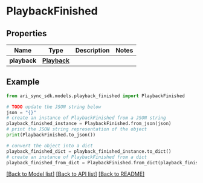 # PlaybackFinished


## Properties

Name | Type | Description | Notes
------------ | ------------- | ------------- | -------------
**playback** | [**Playback**](Playback.md) |  | 

## Example

```python
from ari_sync_sdk.models.playback_finished import PlaybackFinished

# TODO update the JSON string below
json = "{}"
# create an instance of PlaybackFinished from a JSON string
playback_finished_instance = PlaybackFinished.from_json(json)
# print the JSON string representation of the object
print(PlaybackFinished.to_json())

# convert the object into a dict
playback_finished_dict = playback_finished_instance.to_dict()
# create an instance of PlaybackFinished from a dict
playback_finished_from_dict = PlaybackFinished.from_dict(playback_finished_dict)
```
[[Back to Model list]](../README.md#documentation-for-models) [[Back to API list]](../README.md#documentation-for-api-endpoints) [[Back to README]](../README.md)


